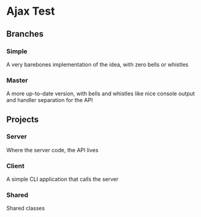 ﻿# Ajax Test

## Branches

### Simple

A very barebones implementation of the idea, with zero bells or whistles

### Master

A more up-to-date version, with bells and whistles like nice console output and handler separation for the API

## Projects

### Server

Where the server code, the API lives

### Client

A simple CLI application that calls the server

### Shared

Shared classes